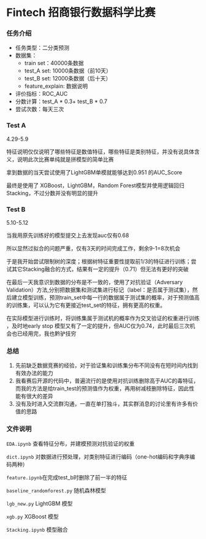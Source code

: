 # Fintech 招商银行数据科学比赛

### 任务介绍
* 任务类型：二分类预测
* 数据集：
    * train set：40000条数据
    * test_A set: 10000条数据（前10天）
    * test_B set: 12000条数据（后十天）
    * feature_explain: 数据说明
* 评价指标：ROC_AUC
* 分数计算：test_A * 0.3+ test_B * 0.7
* 尝试次数：每天三次

### Test A
4.29-5.9

特征说明仅仅说明了哪些特征是数值特征，哪些特征是类别特征，并没有说具体含义，说明此次比赛单纯就是拼模型的简单比赛

拿到数据的当天尝试使用了LightGBM单模就能够达到0.951 的AUC_Score

最终是使用了 XGBoost，LightGBM，Random Forest模型并使用逻辑回归Stacking，不过分数并没有明显的提升

### Test B
5.10-5.12

当我用原先训练好的模型提交上去发现auc仅有0.68

所以显然过拟合的问题严重，仅有3天的时间完成工作，剩余9-1=8次机会

于是我开始尝试限制树的深度；根据树特征重要性提取前1/3的特征进行训练；尝试其它Stacking融合的方式，结果有一定的提升（0.71）但无法有更好的突破

在最后一天我意识到数据的分布是不一致的，使用了对抗验证（Adversary Validation）方法,分别把数据集和测试集进行标记（label：是否属于测试集），然后建立模型训练，预测train_set中每一行的数据属于测试集的概率，对于预测值高的训练集，可以认为它有更接近test_set的特征，拥有更高的权重。

在实际模型进行训练时，将训练集属于测试机的概率作为交叉验证的权重进行训练 ，及时地early stop
模型又有了一定的提升，但AUC仅为0.74，此时最后三次机会也已经用完，我也黔驴技穷

### 总结

1. 先前缺乏数据竞赛的经验，对于验证集和训练集分布不同没有在短时间内找到有效办法的能力
2. 我看赛后开源的代码中，普遍流行的是使用对抗训练删除高于AUC的毒特征，而我的方法是给train_test的预测值作为权重，再用树减枝删除特征，因此性能有很大的差异
3. 没有及时进入交流群沟通，一直在单打独斗，其实群消息的讨论里有许多有价值的思路



### 文件说明

`EDA.ipynb` 查看特征分布，并建模预测对抗验证的权重

`dict.ipynb` 对数据进行预处理，对类别特征进行编码（one-hot编码和字典序编码两种）

`feature.ipynb`在完成test_b时删除了前一半的特征

`baseline_randomforest.py`  随机森林模型

`lgb_new.py`  LightGBM 模型

`xgb.py`  XGBoost 模型

`Stacking.ipynb` 模型融合